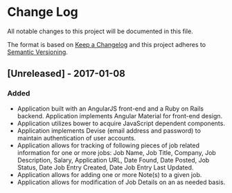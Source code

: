 # Change Log
All notable changes to this project will be documented in this file.

The format is based on [Keep a Changelog](http://keepachangelog.com/)
and this project adheres to [Semantic Versioning](http://semver.org/).

## [Unreleased] - 2017-01-08
### Added
- Application built with an AngularJS front-end and a Ruby on Rails backend. Application implements Angular Material for front-end design.
- Application utilizes bower to acquire JavaScript dependent components.
- Application implements Devise (email address and password) to maintain authentication of user accounts.
- Application allows for tracking of following pieces of job related information for one or more jobs: Job Name, Job Title, Company, Job Description, Salary, Application URL, Date Found, Date Posted, Job Status, Date Job Entry Created, Date Job Entry Last Updated.
- Application allows for adding one or more Note(s) to a given job.
- Application allows for modification of Job Details on an as needed basis.
